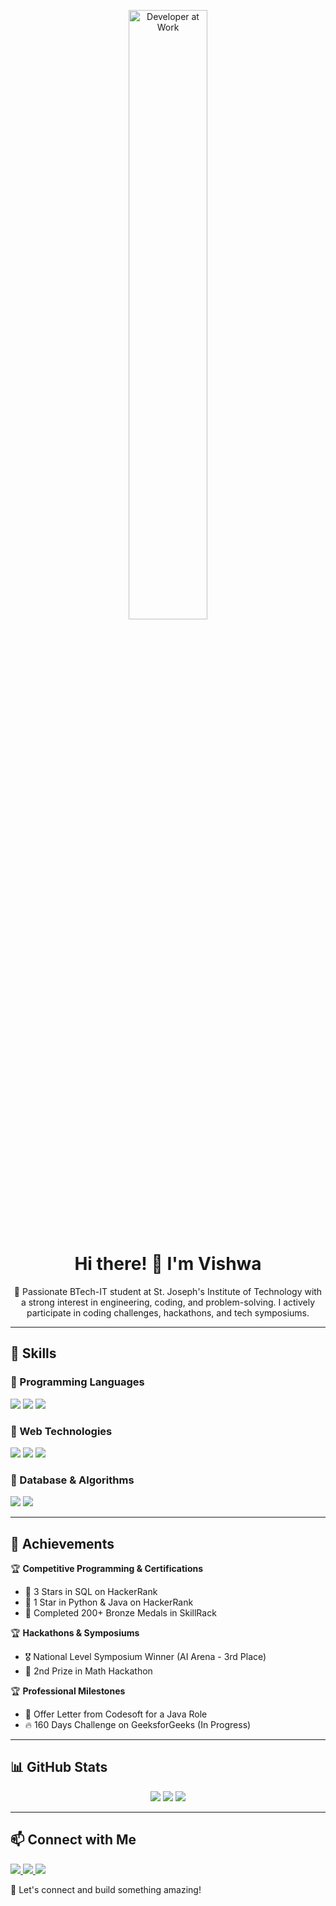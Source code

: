 <p align="center">
  <img src="https://media.giphy.com/media/qgQUggAC3Pfv687qPC/giphy.gif" alt="Developer at Work" width="50%">
</p>

<h1 align="center">Hi there! 👋 I'm Vishwa</h1>
<p align="center">🚀 Passionate BTech-IT student at St. Joseph's Institute of Technology with a strong interest in engineering, coding, and problem-solving. I actively participate in coding challenges, hackathons, and tech symposiums.</p>

---

## 🚀 Skills

### 🔹 Programming Languages
<p>
  <img src="https://img.shields.io/badge/C-00599C?style=for-the-badge&logo=c&logoColor=white">
  <img src="https://img.shields.io/badge/C++-00599C?style=for-the-badge&logo=c%2B%2B&logoColor=white">
  <img src="https://img.shields.io/badge/Java-007396?style=for-the-badge&logo=java&logoColor=white">
</p>

### 🔹 Web Technologies
<p>
  <img src="https://img.shields.io/badge/HTML5-E34F26?style=for-the-badge&logo=html5&logoColor=white">
  <img src="https://img.shields.io/badge/CSS3-1572B6?style=for-the-badge&logo=css3&logoColor=white">
  <img src="https://img.shields.io/badge/JavaScript-F7DF1E?style=for-the-badge&logo=javascript&logoColor=black">
</p>

### 🔹 Database & Algorithms
<p>
  <img src="https://img.shields.io/badge/SQL-4479A1?style=for-the-badge&logo=sqlite&logoColor=white">
  <img src="https://img.shields.io/badge/DSA-000000?style=for-the-badge&logo=algorithms&logoColor=white">
</p>

---

## 🎯 Achievements

🏆 **Competitive Programming & Certifications**
- 🌟 3 Stars in SQL on HackerRank
- 🌟 1 Star in Python & Java on HackerRank
- 🏅 Completed 200+ Bronze Medals in SkillRack

🏆 **Hackathons & Symposiums**
- 🎖️ National Level Symposium Winner (AI Arena - 3rd Place)
- 🥈 2nd Prize in Math Hackathon

🏆 **Professional Milestones**
- 💼 Offer Letter from Codesoft for a Java Role
- 🔥 160 Days Challenge on GeeksforGeeks (In Progress)

---

## 📊 GitHub Stats

<p align="center">
  <img src="https://github-readme-stats.vercel.app/api?username=your-github-username&show_icons=true&theme=radical">
  <img src="https://github-readme-streak-stats.herokuapp.com/?user=your-github-username&theme=radical">
  <img src="https://github-readme-stats.vercel.app/api/top-langs/?username=your-github-username&layout=compact&theme=radical">
</p>

---

## 📫 Connect with Me

<p>
  <a href="https://www.linkedin.com/in/vishwa-v-525153296/">
    <img src="https://img.shields.io/badge/LinkedIn-0A66C2?style=for-the-badge&logo=linkedin&logoColor=white">
  </a>
  <a href="mailto:vvishwa2526@gmail.com">
    <img src="https://img.shields.io/badge/Email-D14836?style=for-the-badge&logo=gmail&logoColor=white">
  </a>
  <a href="https://leetcode.com/your-username/">
    <img src="https://img.shields.io/badge/LeetCode-FFA116?style=for-the-badge&logo=leetcode&logoColor=black">
  </a>
</p>

🚀 Let's connect and build something amazing!

